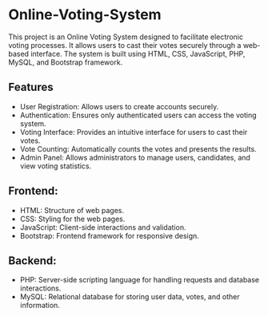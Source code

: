 # Online-Voting-System
This project is an Online Voting System designed to facilitate electronic voting processes. It allows users to cast their votes securely through a web-based interface. The system is built using HTML, CSS, JavaScript, PHP, MySQL, and Bootstrap framework.

## Features
- User Registration: Allows users to create accounts securely.
- Authentication: Ensures only authenticated users can access the voting system.
- Voting Interface: Provides an intuitive interface for users to cast their votes.
- Vote Counting: Automatically counts the votes and presents the results.
- Admin Panel: Allows administrators to manage users, candidates, and view voting statistics.

## Frontend:
- HTML: Structure of web pages.
- CSS: Styling for the web pages.
- JavaScript: Client-side interactions and validation.
- Bootstrap: Frontend framework for responsive design.

## Backend:
- PHP: Server-side scripting language for handling requests and database interactions.
- MySQL: Relational database for storing user data, votes, and other information.
